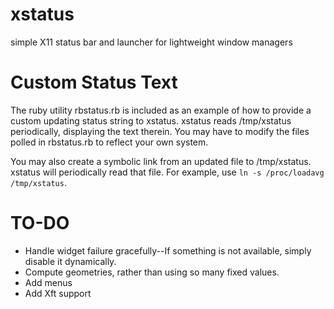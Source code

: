# xstatus
simple X11 status bar and launcher for lightweight window managers

# Custom Status Text
The ruby utility rbstatus.rb is included as an example of how to provide
a custom updating status string to xstatus.  xstatus reads /tmp/xstatus
periodically, displaying the text therein.  You may have to modify the
files polled in rbstatus.rb to reflect your own system.

You may also create a symbolic link from an updated file to /tmp/xstatus.
xstatus will periodically read that file.  For example, use
`ln -s /proc/loadavg /tmp/xstatus`.

# TO-DO
* Handle widget failure gracefully--If something is not available,
simply disable it dynamically.
* Compute geometries, rather than using so many fixed values.
* Add menus
* Add Xft support

